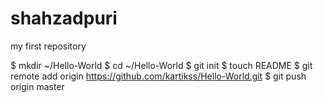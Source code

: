 shahzadpuri
===========

my first repository

$ mkdir ~/Hello-World
$ cd ~/Hello-World
$ git init
$ touch README
$ git remote add origin https://github.com/kartikss/Hello-World.git
$ git push origin master